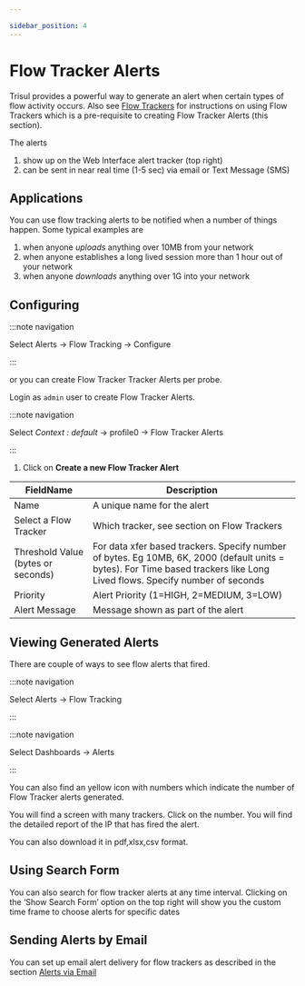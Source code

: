 ```yaml
---

sidebar_position: 4
---
```


# Flow Tracker Alerts

Trisul provides a powerful way to generate an alert when certain types of flow activity occurs. Also see [Flow Trackers](/docs/ug/flow/tracker) for instructions on using Flow Trackers which is a pre-requisite to creating Flow Tracker Alerts (this section).

The alerts

1. show up on the Web Interface alert tracker (top right)
2. can be sent in near real time (1-5 sec) via email or Text Message (SMS)

## Applications

You can use flow tracking alerts to be notified when a number of things happen. Some typical examples are

1. when anyone *uploads* anything over 10MB from your network
2. when anyone establishes a long lived session more than 1 hour out of your network
3. when anyone *downloads* anything over 1G into your network

## Configuring

:::note navigation

Select Alerts → Flow Tracking → Configure

:::

or you can create Flow Tracker Tracker Alerts per probe.

Login as `admin` user to create Flow Tracker Alerts.

:::note navigation

Select *Context : default* → profile0 → Flow Tracker Alerts

:::

1. Click on **Create a new Flow Tracker Alert**

| FieldName                          | Description                                                                                                                                                                |
| ---------------------------------- | -------------------------------------------------------------------------------------------------------------------------------------------------------------------------- |
| Name                               | A unique name for the alert                                                                                                                                                |
| Select a Flow Tracker              | Which tracker, see section on Flow Trackers                                                                                                                                |
| Threshold Value (bytes or seconds) | For data xfer based trackers. Specify number of bytes. Eg 10MB, 6K, 2000 (default units = bytes). For Time based trackers like Long Lived flows. Specify number of seconds |
| Priority                           | Alert Priority (1=HIGH, 2=MEDIUM, 3=LOW)                                                                                                                                   |
| Alert Message                      | Message shown as part of the alert                                                                                                                                         |

## Viewing Generated Alerts

There are couple of ways to see flow alerts that fired.

:::note navigation

Select Alerts → Flow Tracking

:::

:::note navigation

Select Dashboards → Alerts

:::

You can also find an yellow icon with numbers which indicate the number of Flow Tracker alerts generated.

You will find a screen with many trackers. Click on the number. You 
will find the detailed report of the IP that has fired the alert.

You can also download it in pdf,xlsx,csv format.

## Using Search Form

You can also search for flow tracker alerts at any time interval. 
Clicking on the ‘Show Search Form’ option on the top right will show you
 the custom time frame to choose alerts for specific dates

## Sending Alerts by Email

You can set up email alert delivery for flow trackers as described in the section [Alerts via Email](/docs/ug/alerts/email_settings)
